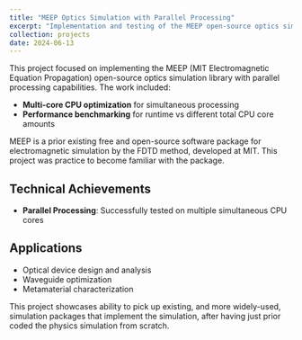 ```yaml
---
title: "MEEP Optics Simulation with Parallel Processing"
excerpt: "Implementation and testing of the MEEP open-source optics simulation library with enhanced parallel processing capabilities for multi-core CPU systems."
collection: projects
date: 2024-06-13
---
```


This project focused on implementing the MEEP (MIT Electromagnetic Equation Propagation) open-source optics simulation library with parallel processing capabilities. The work included:

- **Multi-core CPU optimization** for simultaneous processing
- **Performance benchmarking** for runtime vs different total CPU core amounts

MEEP is a prior existing free and open-source software package for electromagnetic simulation by the FDTD method, developed at MIT. This project was practice to become familiar with the package.

## Technical Achievements

- **Parallel Processing**: Successfully tested on multiple simultaneous CPU cores

## Applications

- Optical device design and analysis
- Waveguide optimization
- Metamaterial characterization

This project showcases ability to pick up existing, and more widely-used, simulation packages that implement the simulation, after having just prior coded the physics simulation from scratch. 